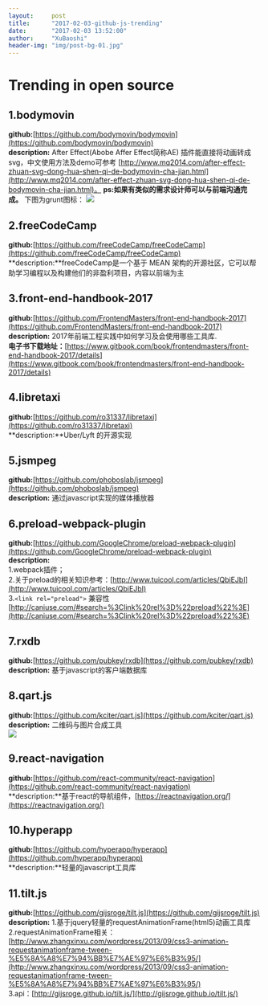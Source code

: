 ```yaml
---
layout:     post
title:      "2017-02-03-github-js-trending"
date:       "2017-02-03 13:52:00"
author:     "XuBaoshi"
header-img: "img/post-bg-01.jpg"
---
```


# Trending in open source #
## 1.bodymovin ##
**github:**[https://github.com/bodymovin/bodymovin](https://github.com/bodymovin/bodymovin)<br>
**description:** After Effect(Abobe Affer Effect简称AE) 插件能直接将动画转成svg，中文使用方法及demo可参考 [http://www.mq2014.com/after-effect-zhuan-svg-dong-hua-shen-qi-de-bodymovin-cha-jian.html](http://www.mq2014.com/after-effect-zhuan-svg-dong-hua-shen-qi-de-bodymovin-cha-jian.html)。 **ps:如果有类似的需求设计师可以与前端沟通完成。**
下图为grunt图标：
![](http://i.imgur.com/iasw8Fa.gif)
## 2.freeCodeCamp ##
**github:**[https://github.com/freeCodeCamp/freeCodeCamp](https://github.com/freeCodeCamp/freeCodeCamp)<br>
**description:**freeCodeCamp是一个基于 MEAN 架构的开源社区，它可以帮助学习编程以及构建他们的非盈利项目，内容以前端为主<br>
## 3.front-end-handbook-2017 ##
**github:**[https://github.com/FrontendMasters/front-end-handbook-2017](https://github.com/FrontendMasters/front-end-handbook-2017)<br>
**description:** 2017年前端工程实践中如何学习及会使用哪些工具库.<br>
**电子书下载地址：**[https://www.gitbook.com/book/frontendmasters/front-end-handbook-2017/details](https://www.gitbook.com/book/frontendmasters/front-end-handbook-2017/details)
## 4.libretaxi ##
**github:**[https://github.com/ro31337/libretaxi](https://github.com/ro31337/libretaxi)<br>
**description:**Uber/Lyft 的开源实现<br>
## 5.jsmpeg ##
**github:**[https://github.com/phoboslab/jsmpeg](https://github.com/phoboslab/jsmpeg)<br>
**description:** 通过javascript实现的媒体播放器<br>
## 6.preload-webpack-plugin ##
**github:**[https://github.com/GoogleChrome/preload-webpack-plugin](https://github.com/GoogleChrome/preload-webpack-plugin)<br>
**description:**<br>1.webpack插件；<br>
2.关于preload的相关知识参考：[http://www.tuicool.com/articles/QbiEJbI](http://www.tuicool.com/articles/QbiEJbI)<br>
3.`<link rel="preload">` 兼容性 [http://caniuse.com/#search=%3Clink%20rel%3D%22preload%22%3E](http://caniuse.com/#search=%3Clink%20rel%3D%22preload%22%3E)
## 7.rxdb ##
**github:**[https://github.com/pubkey/rxdb](https://github.com/pubkey/rxdb)<br>
**description:** 基于javascript的客户端数据库<br>
## 8.qart.js ##
**github:**[https://github.com/kciter/qart.js](https://github.com/kciter/qart.js)<br>
**description:** 二维码与图片合成工具<br>
![](http://i.imgur.com/acDzp8i.jpg)
## 9.react-navigation ##
**github:**[https://github.com/react-community/react-navigation](https://github.com/react-community/react-navigation)<br>
**description:**基于react的导航组件，[https://reactnavigation.org/](https://reactnavigation.org/)<br>
## 10.hyperapp ##
**github:**[https://github.com/hyperapp/hyperapp](https://github.com/hyperapp/hyperapp)<br>
**description:**轻量的javascript工具库<br>
## 11.tilt.js ##
**github:**[https://github.com/gijsroge/tilt.js](https://github.com/gijsroge/tilt.js)<br>
**description:** 1.基于jquery轻量的requestAnimationFrame(html5)动画工具库<br>
2.requestAnimationFrame相关：[http://www.zhangxinxu.com/wordpress/2013/09/css3-animation-requestanimationframe-tween-%E5%8A%A8%E7%94%BB%E7%AE%97%E6%B3%95/](http://www.zhangxinxu.com/wordpress/2013/09/css3-animation-requestanimationframe-tween-%E5%8A%A8%E7%94%BB%E7%AE%97%E6%B3%95/)<br>
3.api：[http://gijsroge.github.io/tilt.js/](http://gijsroge.github.io/tilt.js/)